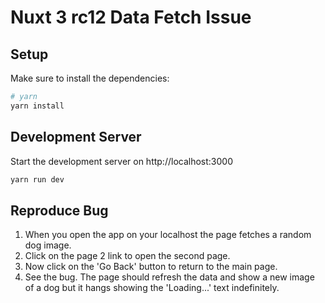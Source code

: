 # Nuxt 3 rc12 Data Fetch Issue

## Setup

Make sure to install the dependencies:

```bash
# yarn
yarn install
```

## Development Server

Start the development server on http://localhost:3000

```bash
yarn run dev
```

## Reproduce Bug

1. When you open the app on your localhost the page fetches a random dog image.
2. Click on the page 2 link to open the second page.
3. Now click on the 'Go Back' button to return to the main page.
4. See the bug.  The page should refresh the data and show a new image of a dog but it hangs showing the 'Loading...' text indefinitely.
